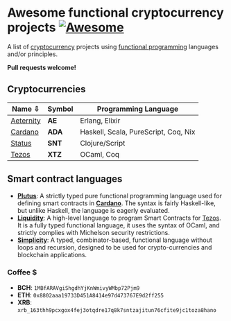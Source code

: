 # Awesome functional cryptocurrency projects [![Awesome](https://cdn.rawgit.com/sindresorhus/awesome/master/media/badge.svg)](https://github.com/sindresorhus/awesome)

A list of [cryptocurrency](https://en.wikipedia.org/wiki/Cryptocurrency) projects using [functional programming](https://en.wikipedia.org/wiki/Functional_programming) languages and/or principles.

**Pull requests welcome!**

## Cryptocurrencies

Name ⇩         | Symbol  | Programming Language
---------------|---------|----------------------
[Aeternity][1] | **AE**  | Erlang, Elixir
[Cardano][2]   | **ADA** | Haskell, Scala, PureScript, Coq, Nix
[Status][3]    | **SNT** | Clojure/Script
[Tezos][4]     | **XTZ** | OCaml, Coq

[1]: https://www.tezos.com
[2]: https://www.cardanohub.org/en/home
[3]: https://status.im
[4]: https://www.tezos.com

## Smart contract languages

- [**Plutus**](https://cardanodocs.com/technical/plutus/introduction): A strictly typed pure functional programming language used for defining smart contracts in [**Cardano**](https://www.cardanohub.org/en/home). The syntax is fairly Haskell-like, but unlike Haskell, the language is eagerly evaluated.
- [**Liquidity**](http://www.liquidity-lang.org): A high-level language to program Smart Contracts for [Tezos](https://www.tezos.com). It is a fully typed functional language, it uses the syntax of OCaml, and strictly complies with Michelson security restrictions.
- [**Simplicity**](https://blockstream.com/simplicity.pdf): A typed, combinator-based, functional language without loops and recursion, designed to be used for crypto-currencies and blockchain applications.

### Coffee $

- **BCH**: `1MBfARAVgiShgdhYjKnWmivyWMbp72Pjm9`
- **ETH**: `0x8802aaa19733D451A8414e97d473767E9d2ff255`
- **XRB**: `xrb_163thh9pcxgox4fej3otqdre17q8k7sntzajitun76cfite9jc1toza8hano`
